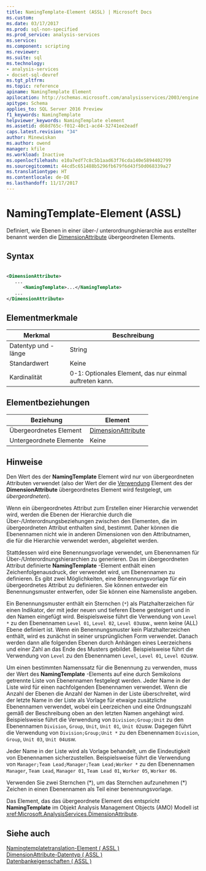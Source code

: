 ```yaml
---
title: NamingTemplate-Element (ASSL) | Microsoft Docs
ms.custom: 
ms.date: 03/17/2017
ms.prod: sql-non-specified
ms.prod_service: analysis-services
ms.service: 
ms.component: scripting
ms.reviewer: 
ms.suite: sql
ms.technology:
- analysis-services
- docset-sql-devref
ms.tgt_pltfrm: 
ms.topic: reference
apiname: NamingTemplate Element
apilocation: http://schemas.microsoft.com/analysisservices/2003/engine
apitype: Schema
applies_to: SQL Server 2016 Preview
f1_keywords: NamingTemplate
helpviewer_keywords: NamingTemplate element
ms.assetid: d68d765c-f012-40c1-acd4-32741ee2eadf
caps.latest.revision: "34"
author: Minewiskan
ms.author: owend
manager: kfile
ms.workload: Inactive
ms.openlocfilehash: e10a7edf7c8c5b1aad63f76cda140e5894402799
ms.sourcegitcommit: 44cd5c651488b5296fb679f6d43f50d068339a27
ms.translationtype: HT
ms.contentlocale: de-DE
ms.lasthandoff: 11/17/2017
---
```

# <a name="namingtemplate-element-assl"></a>NamingTemplate-Element (ASSL)
  Definiert, wie Ebenen in einer über-/ unterordnungshierarchie aus erstellter benannt werden die [DimensionAttribute](../../../analysis-services/scripting/data-type/dimensionattribute-data-type-assl.md) übergeordneten Elements.  
  
## <a name="syntax"></a>Syntax  
  
```xml  
  
<DimensionAttribute>  
   ...  
      <NamingTemplate>...</NamingTemplate>  
   ...  
</DimensionAttribute>  
```  
  
## <a name="element-characteristics"></a>Elementmerkmale  
  
|Merkmal|Beschreibung|  
|--------------------|-----------------|  
|Datentyp und -länge|String|  
|Standardwert|Keine|  
|Kardinalität|0-1: Optionales Element, das nur einmal auftreten kann.|  
  
## <a name="element-relationships"></a>Elementbeziehungen  
  
|Beziehung|Element|  
|------------------|-------------|  
|Übergeordnetes Element|[DimensionAttribute](../../../analysis-services/scripting/data-type/dimensionattribute-data-type-assl.md)|  
|Untergeordnete Elemente|Keine|  
  
## <a name="remarks"></a>Hinweise  
 Den Wert des der **NamingTemplate** Element wird nur von übergeordneten Attributen verwendet (also der Wert der die [Verwendung](../../../analysis-services/scripting/properties/usage-element-dimensionattribute-assl.md) Element des der **DimensionAttribute** übergeordnetes Element wird festgelegt, um *übergeordneten*).  
  
 Wenn ein übergeordnetes Attribut zum Erstellen einer Hierarchie verwendet wird, werden die Ebenen der Hierarchie durch die Über-/Unterordnungsbeziehungen zwischen den Elementen, die im übergeordneten Attribut enthalten sind, bestimmt. Daher können die Ebenennamen nicht wie in anderen Dimensionen von den Attributnamen, die für die Hierarchie verwendet werden, abgeleitet werden.  
  
 Stattdessen wird eine Benennungsvorlage verwendet, um Ebenennamen für Über-/Unterordnungshierarchien zu generieren. Das im übergeordneten Attribut definierte **NamingTemplate** -Element enthält einen Zeichenfolgenausdruck, der verwendet wird, um Ebenennamen zu definieren. Es gibt zwei Möglichkeiten, eine Benennungsvorlage für ein übergeordnetes Attribut zu definieren. Sie können entweder ein Benennungsmuster entwerfen, oder Sie können eine Namensliste angeben.  
  
 Ein Benennungsmuster enthält ein Sternchen (`*`) als Platzhalterzeichen für einen Indikator, der mit jeder neuen und tieferen Ebene gesteigert und in den Namen eingefügt wird. Beispielsweise führt die Verwendung von `Level *` zu den Ebenennamen `Level 01`, `Level 02`, `Level 03`usw., wenn keine (ALL) Ebene definiert ist. Wenn ein Benennungsmuster kein Platzhalterzeichen enthält, wird es zunächst in seiner ursprünglichen Form verwendet. Danach werden dann alle folgenden Ebenen durch Anhängen eines Leerzeichens und einer Zahl an das Ende des Musters gebildet. Beispielsweise führt die Verwendung von `Level` zu den Ebenennamen `Level`, `Level 01`, `Level 02`usw.  
  
 Um einen bestimmten Namenssatz für die Benennung zu verwenden, muss der Wert des **NamingTemplate** -Elements auf eine durch Semikolons getrennte Liste von Ebenennamen festgelegt werden. Jeder Name in der Liste wird für einen nachfolgenden Ebenennamen verwendet. Wenn die Anzahl der Ebenen die Anzahl der Namen in der Liste überschreitet, wird der letzte Name in der Liste als Vorlage für etwaige zusätzliche Ebenennamen verwendet, wobei ein Leerzeichen und eine Ordnungszahl gemäß der Beschreibung oben an den letzten Namen angehängt wird. Beispielsweise führt die Verwendung von `Division;Group;Unit` zu den Ebenennamen `Division`, `Group`, `Unit`, `Unit 01`, `Unit 02`usw. Dagegen führt die Verwendung von `Division;Group;Unit *` zu den Ebenennamen `Division`, `Group`, `Unit 03`, `Unit 04`usw.  
  
 Jeder Name in der Liste wird als Vorlage behandelt, um die Eindeutigkeit von Ebenennamen sicherzustellen. Beispielsweise führt die Verwendung von `Manager;Team Lead;Manager;Team Lead;Worker *` zu den Ebenennamen `Manager`, `Team Lead`, `Manager 01`, `Team Lead 01`, `Worker 05`, `Worker 06`.  
  
 Verwenden Sie zwei Sternchen (*), um das Sternchen aufzunehmen (\*) Zeichen in einen Ebenennamen als Teil einer benennungsvorlage.  
  
 Das Element, das das übergeordnete Element des entspricht **NamingTemplate** im Objekt Analysis Management Objects (AMO) Modell ist <xref:Microsoft.AnalysisServices.DimensionAttribute>.  
  
## <a name="see-also"></a>Siehe auch  
 [Namingtemplatetranslation-Element &#40; ASSL &#41;](../../../analysis-services/scripting/collections/namingtemplatetranslations-element-assl.md)   
 [DimensionAttribute-Datentyp &#40; ASSL &#41;](../../../analysis-services/scripting/data-type/dimensionattribute-data-type-assl.md)   
 [Datenbankeigenschaften &#40; ASSL &#41;](../../../analysis-services/scripting/properties/properties-assl.md)  
  
  
